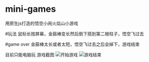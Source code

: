 # mini-games
用原生js打造的悟空小闹火焰山小游戏

#玩法
鼠标长按屏幕，金箍棒变长然后倒下搭到第二根柱子，悟空飞过去

#game over
金箍棒太长或者太短，悟空飞过去之后会掉下，游戏结束

目前只能电脑玩
游戏截图
![开始游戏](../gameImg/index.JPG)
![游戏结束](../gameImg/game_over.JPG)